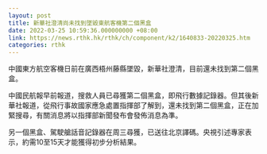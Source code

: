 ```yaml
---
layout: post
title: 新華社澄清尚未找到墜毀東航客機第二個黑盒
date: 2022-03-25 10:59:36.000000000 +08:00
link: https://news.rthk.hk/rthk/ch/component/k2/1640833-20220325.htm
categories: rthk
---
```


中國東方航空客機日前在廣西梧州藤縣墜毀，新華社澄清，目前還未找到第二個黑盒。

中國民航報早前報道，搜救人員已尋獲第二個黑盒，即飛行數據記錄器。但其後新華社報道，從飛行事故國家應急處置指揮部了解到，還未找到第二個黑盒，正在加緊搜尋，有關消息將以指揮部新聞發布會發佈消息為準。

另一個黑盒、駕駛艙話音記錄器在周三尋獲，已送往北京譯碼。央視引述專家表示，約需10至15天才能獲得初步分析結果。
